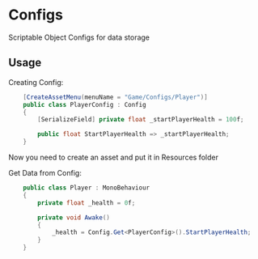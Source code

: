# Configs
Scriptable Object Configs for data storage

## Usage

Creating Config:

```csharp
	[CreateAssetMenu(menuName = "Game/Configs/Player")]
	public class PlayerConfig : Config
	{
		[SerializeField] private float _startPlayerHealth = 100f;

		public float StartPlayerHealth => _startPlayerHealth;
	}
```

Now you need to create an asset and put it in Resources folder

Get Data from Config:

```csharp
	public class Player : MonoBehaviour
	{
		private float _health = 0f;

		private void Awake()
		{
			_health = Config.Get<PlayerConfig>().StartPlayerHealth;
		}
	}
```
